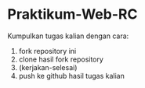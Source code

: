 # Praktikum-Web-RC
Kumpulkan tugas kalian dengan cara: 
1. fork repository ini 
2. clone hasil fork repository 
3. (kerjakan-selesai) 
4. push ke github hasil tugas kalian
